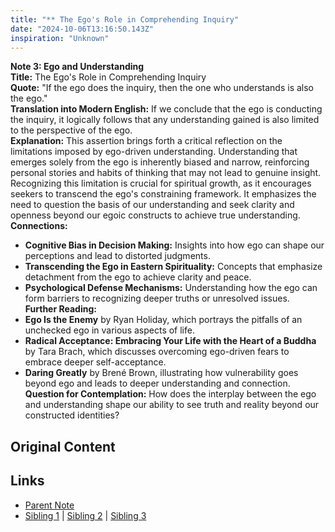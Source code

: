 ```yaml
---
title: "** The Ego's Role in Comprehending Inquiry"
date: "2024-10-06T13:16:50.143Z"
inspiration: "Unknown"
---
```


  

**Note 3: Ego and Understanding**  
**Title:** The Ego's Role in Comprehending Inquiry  
**Quote:** "If the ego does the inquiry, then the one who understands is also the ego."  
**Translation into Modern English:** If we conclude that the ego is conducting the inquiry, it logically follows that any understanding gained is also limited to the perspective of the ego.  
**Explanation:** This assertion brings forth a critical reflection on the limitations imposed by ego-driven understanding. Understanding that emerges solely from the ego is inherently biased and narrow, reinforcing personal stories and habits of thinking that may not lead to genuine insight. Recognizing this limitation is crucial for spiritual growth, as it encourages seekers to transcend the ego's constraining framework. It emphasizes the need to question the basis of our understanding and seek clarity and openness beyond our egoic constructs to achieve true understanding.  
**Connections:**  
- **Cognitive Bias in Decision Making:** Insights into how ego can shape our perceptions and lead to distorted judgments.  
- **Transcending the Ego in Eastern Spirituality:** Concepts that emphasize detachment from the ego to achieve clarity and peace.  
- **Psychological Defense Mechanisms:** Understanding how the ego can form barriers to recognizing deeper truths or unresolved issues.  
**Further Reading:**  
- **Ego Is the Enemy** by Ryan Holiday, which portrays the pitfalls of an unchecked ego in various aspects of life.  
- **Radical Acceptance: Embracing Your Life with the Heart of a Buddha** by Tara Brach, which discusses overcoming ego-driven fears to embrace deeper self-acceptance.  
- **Daring Greatly** by Brené Brown, illustrating how vulnerability goes beyond ego and leads to deeper understanding and connection.  
**Question for Contemplation:** How does the interplay between the ego and understanding shape our ability to see truth and reality beyond our constructed identities?  



## Original Content



## Links

- [Parent Note](/parent-note.md)
- [Sibling 1](/zettel1.md) | [Sibling 2](/zettel2.md) | [Sibling 3](/zettel3.md)
